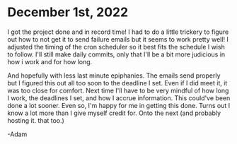 # December 1st, 2022

I got the project done and in record time! I had to do a little trickery to figure out how to not get it to send failure emails but it seems to work pretty well! I adjusted the timing of the cron scheduler so it best fits the schedule I wish to follow. I'll still make daily commits, only that I'll be a bit more judicious in how i work and for how long.

And hopefully with less last minute epiphanies. The emails send properly but I figured this out all too soon to the deadline I set. Even if I did meet it, it was too close for comfort. Next time I'll have to be very mindful of how long I work, the deadlines I set, and how I accrue information. This could've been done a lot sooner. Even so, I'm happy for me in getting this done. Turns out I know a lot more than I give myself credit for. Onto the next (and probably hosting it. that too.)

-Adam

